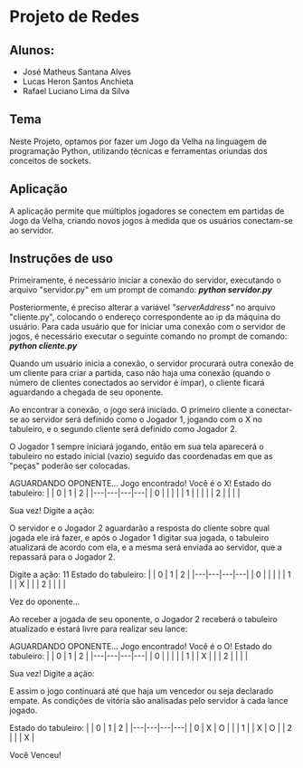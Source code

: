 # Projeto de Redes

## Alunos:

 - José Matheus Santana Alves
 - Lucas Heron Santos Anchieta
 - Rafael Luciano Lima da Silva

## Tema
Neste Projeto, optamos por fazer um Jogo da Velha na linguagem de programação Python, utilizando técnicas e ferramentas oriundas dos conceitos de sockets.

## Aplicação

A aplicação permite que múltiplos jogadores se conectem em partidas de Jogo da Velha, criando novos jogos à medida que os usuários conectam-se ao servidor.

## Instruções de uso

Primeiramente, é necessário iniciar a conexão do servidor, executando o arquivo "servidor.py" em um prompt de comando:
***python servidor.py***

Posteriormente, é preciso alterar a variável *"serverAddress"* no arquivo "cliente.py", colocando o endereço correspondente ao ip da máquina do usuário. Para cada usuário que for iniciar uma conexão com o servidor de jogos, é necessário executar o seguinte comando no prompt de comando:
***python cliente.py***

Quando um usuário inicia a conexão, o servidor procurará outra conexão de um cliente para criar a partida, caso não haja uma conexão (quando o número de clientes conectados ao servidor é ímpar), o cliente ficará aguardando a chegada de seu oponente.

Ao encontrar a conexão, o jogo será iniciado. O primeiro cliente a conectar-se ao servidor será definido como o Jogador 1, jogando com o X no tabuleiro, e o segundo cliente será definido como Jogador 2. 

O Jogador 1 sempre iniciará jogando, então em sua tela aparecerá o tabuleiro no estado inicial (vazio) seguido das coordenadas em que as "peças" poderão ser colocadas. 

AGUARDANDO OPONENTE...
Jogo encontrado! Você é o X!
Estado do tabuleiro:
|   | 0 | 1 | 2 |
|---|---|---|---|
| 0 |  |  |  |
| 1 |  |  |  |
| 2 |  |  |  |

Sua vez!
Digite a ação:

O servidor e o Jogador 2 aguardarão a resposta do cliente sobre qual jogada ele irá fazer, e após o Jogador 1 digitar sua jogada, o tabuleiro atualizará de acordo com ela, e a mesma será enviada ao servidor, que a repassará para o Jogador 2.

Digite a ação: 11
Estado do tabuleiro:
|   | 0 | 1 | 2 |
|---|---|---|---|
| 0 |  |  |  |
| 1 |  | X |  |
| 2 |  |  |  |

Vez do oponente...

Ao receber a jogada de seu oponente, o Jogador 2 receberá o tabuleiro atualizado e estará livre para realizar seu lance:

AGUARDANDO OPONENTE...
Jogo encontrado! Você é o O!
Estado do tabuleiro:
|   | 0 | 1 | 2 |
|---|---|---|---|
| 0 |  |  |  |
| 1 |  | X |  |
| 2 |  |  |  |

Sua vez!
Digite a ação:

E assim o jogo continuará até que haja um vencedor ou seja declarado empate. As condições de vitória são analisadas pelo servidor à cada lance jogado.

Estado do tabuleiro:
|   | 0 | 1 | 2 |
|---|---|---|---|
| 0 | X | O |  |
| 1 |  | X | O |
| 2 |  |  | X |

Você Venceu!
